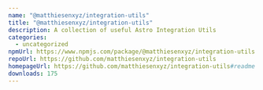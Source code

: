 ```yaml
---
name: "@matthiesenxyz/integration-utils"
title: "@matthiesenxyz/integration-utils"
description: A collection of useful Astro Integration Utils
categories:
  - uncategorized
npmUrl: https://www.npmjs.com/package/@matthiesenxyz/integration-utils
repoUrl: https://github.com/matthiesenxyz/integration-utils
homepageUrl: https://github.com/matthiesenxyz/integration-utils#readme
downloads: 175
---
```

